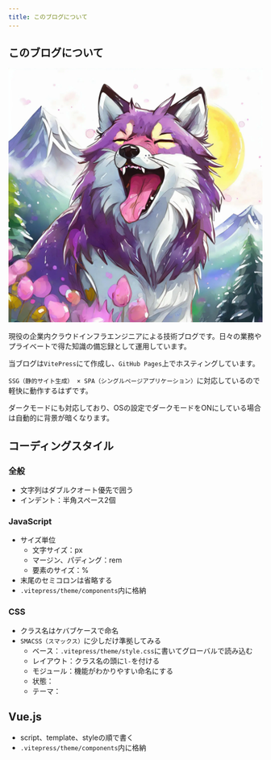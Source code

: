 ```yaml
---
title: このブログについて
---
```


## このブログについて

![狼の画像](./public/wolf-icon.webp)

現役の企業内クラウドインフラエンジニアによる技術ブログです。日々の業務やプライベートで得た知識の備忘録として運用しています。

当ブログは`VitePress`にて作成し、`GitHub Pages`上でホスティングしています。

`SSG（静的サイト生成） × SPA（シングルページアプリケーション）`に対応しているので軽快に動作するはずです。

ダークモードにも対応しており、OSの設定でダークモードをONにしている場合は自動的に背景が暗くなります。


## コーディングスタイル

### 全般

* 文字列はダブルクオート優先で囲う
* インデント：半角スペース2個


### JavaScript

* サイズ単位
  * 文字サイズ：px
  * マージン、パディング：rem
  * 要素のサイズ：%
* 末尾のセミコロンは省略する
* `.vitepress/theme/components`内に格納


### CSS

* クラス名はケバブケースで命名
* `SMACSS（スマックス）`に少しだけ準拠してみる
  * ベース：`.vitepress/theme/style.css`に書いてグローバルで読み込む
  * レイアウト：クラス名の頭に`l-`を付ける
  * モジュール：機能がわかりやすい命名にする
  * 状態：
  * テーマ：


## Vue.js

* script、template、styleの順で書く
* `.vitepress/theme/components`内に格納
